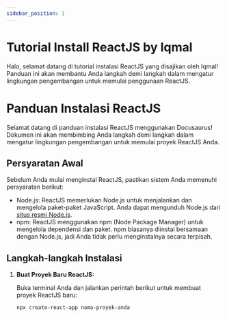 ```yaml
---
sidebar_position: 1
---
```


<!-- # Tutorial Intro

Let's discover **Docusaurus in less than 5 minutes**.

## Getting Started

Get started by **creating a new site**.

Or **try Docusaurus immediately** with **[docusaurus.new](https://docusaurus.new)**.

### What you'll need

- [Node.js](https://nodejs.org/en/download/) version 18.0 or above:
  - When installing Node.js, you are recommended to check all checkboxes related to dependencies.

## Generate a new site

Generate a new Docusaurus site using the **classic template**.

The classic template will automatically be added to your project after you run the command:

```bash
npm init docusaurus@latest my-website classic
```

You can type this command into Command Prompt, Powershell, Terminal, or any other integrated terminal of your code editor.

The command also installs all necessary dependencies you need to run Docusaurus.

## Start your site

Run the development server:

```bash
cd my-website
npm run start
```

The `cd` command changes the directory you're working with. In order to work with your newly created Docusaurus site, you'll need to navigate the terminal there.

The `npm run start` command builds your website locally and serves it through a development server, ready for you to view at http://localhost:3000/.

Open `docs/intro.md` (this page) and edit some lines: the site **reloads automatically** and displays your changes.
 -->

# Tutorial Install ReactJS by Iqmal


Halo, selamat datang di tutorial instalasi ReactJS yang disajikan oleh Iqmal! Panduan ini akan membantu Anda langkah demi langkah dalam mengatur lingkungan pengembangan untuk memulai penggunaan ReactJS.

# Panduan Instalasi ReactJS

Selamat datang di panduan instalasi ReactJS menggunakan Docusaurus! Dokumen ini akan membimbing Anda langkah demi langkah dalam mengatur lingkungan pengembangan untuk memulai proyek ReactJS Anda.

## Persyaratan Awal

Sebelum Anda mulai menginstal ReactJS, pastikan sistem Anda memenuhi persyaratan berikut:

- Node.js: ReactJS memerlukan Node.js untuk menjalankan dan mengelola paket-paket JavaScript. Anda dapat mengunduh Node.js dari [situs resmi Node.js](https://nodejs.org/).
- npm: ReactJS menggunakan npm (Node Package Manager) untuk mengelola dependensi dan paket. npm biasanya diinstal bersamaan dengan Node.js, jadi Anda tidak perlu menginstalnya secara terpisah.

## Langkah-langkah Instalasi

1. **Buat Proyek Baru ReactJS:**

   Buka terminal Anda dan jalankan perintah berikut untuk membuat proyek ReactJS baru:

   ```bash
   npx create-react-app nama-proyek-anda